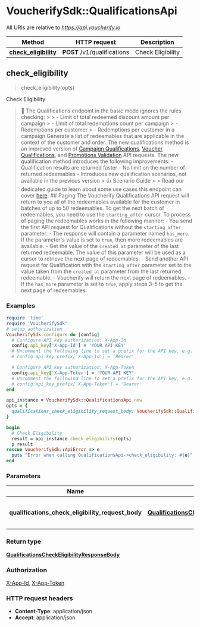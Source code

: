 # VoucherifySdk::QualificationsApi

All URIs are relative to *https://api.voucherify.io*

| Method | HTTP request | Description |
| ------ | ------------ | ----------- |
| [**check_eligibility**](QualificationsApi.md#check_eligibility) | **POST** /v1/qualifications | Check Eligibility |


## check_eligibility

> <QualificationsCheckEligibilityResponseBody> check_eligibility(opts)

Check Eligibility

 > 🚧 The Qualifications endpoint in the basic mode ignores the rules checking: >  > - Limit of total redeemed discount amount per campaign > - Limit of total redemptions count per campaign > - Redemptions per customer > - Redemptions per customer in a campaign   Generate a list of redeemables that are applicable in the context of the customer and order.  The new qualifications method is an improved version of [Campaign Qualifications](ref:examine-campaigns-qualification), [Voucher Qualifications](ref:examine-vouchers-qualification), and [Promotions Validation](ref:validate-promotions) API requests. The new qualification method introduces the following improvements:  - Qualification results are returned faster - No limit on the number of returned redeemables - Introduces new qualification scenarios, not available in the previous version  > 👍 Scenario Guide > > Read our dedicated guide to learn about some use cases this endpoint can cover [here](doc:checking-eligibility).  ## Paging   The Voucherify Qualifications API request will return to you all of the redeemables available for the customer in batches of up to 50 redeemables. To get the next batch of redeemables, you need to use the `starting_after` cursor.  To process of paging the redeemables works in the following manner:  - You send the first API request for Qualifications without the `starting_after` parameter. - The response will contain a parameter named `has_more`. If the parameter's value is set to `true`, then more redeemables are available. - Get the value of the `created_at` parameter of the last returned redeemable. The value of this parameter will be used as a cursor to retrieve the next page of redeemables. - Send another API request for Qualification with the `starting_after` parameter set to the value taken from the `created_at` parameter from the last returned redeemable. - Voucherify will return the next page of redeemables. - If the `has_more` parameter is set to `true`, apply steps 3-5 to get the next page of redeemables.

### Examples

```ruby
require 'time'
require 'VoucherifySdk'
# setup authorization
VoucherifySdk.configure do |config|
  # Configure API key authorization: X-App-Id
  config.api_key['X-App-Id'] = 'YOUR API KEY'
  # Uncomment the following line to set a prefix for the API key, e.g. 'Bearer' (defaults to nil)
  # config.api_key_prefix['X-App-Id'] = 'Bearer'

  # Configure API key authorization: X-App-Token
  config.api_key['X-App-Token'] = 'YOUR API KEY'
  # Uncomment the following line to set a prefix for the API key, e.g. 'Bearer' (defaults to nil)
  # config.api_key_prefix['X-App-Token'] = 'Bearer'
end

api_instance = VoucherifySdk::QualificationsApi.new
opts = {
  qualifications_check_eligibility_request_body: VoucherifySdk::QualificationsCheckEligibilityRequestBody.new # QualificationsCheckEligibilityRequestBody | Define order and customer context.
}

begin
  # Check Eligibility
  result = api_instance.check_eligibility(opts)
  p result
rescue VoucherifySdk::ApiError => e
  puts "Error when calling QualificationsApi->check_eligibility: #{e}"
end
```

### Parameters

| Name | Type | Description | Notes |
| ---- | ---- | ----------- | ----- |
| **qualifications_check_eligibility_request_body** | [**QualificationsCheckEligibilityRequestBody**](QualificationsCheckEligibilityRequestBody.md) | Define order and customer context. | [optional] |

### Return type

[**QualificationsCheckEligibilityResponseBody**](QualificationsCheckEligibilityResponseBody.md)

### Authorization

[X-App-Id](../README.md#X-App-Id), [X-App-Token](../README.md#X-App-Token)

### HTTP request headers

- **Content-Type**: application/json
- **Accept**: application/json

